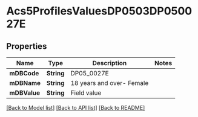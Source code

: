 # Acs5ProfilesValuesDP0503DP050027E

## Properties
Name | Type | Description | Notes
------------ | ------------- | ------------- | -------------
**mDBCode** | **String** | DP05_0027E | 
**mDBName** | **String** | 18 years and over- Female | 
**mDBValue** | **String** | Field value | 

[[Back to Model list]](../README.md#documentation-for-models) [[Back to API list]](../README.md#documentation-for-api-endpoints) [[Back to README]](../README.md)


